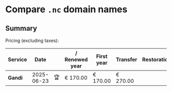 # Compare `.nc` domain names

## Summary

Pricing (excluding taxes):

| Service | Date |  | / Renewed year | First year | Transfer | Restoration |
|--|--|--|--|--|--|--|
| **Gandi** | 2025-06-23 | 🏆 | € 170.00 | € 170.00 | € 270.00 |  |
